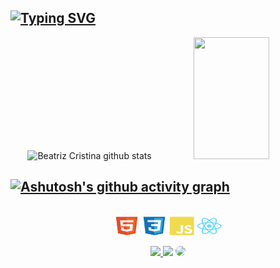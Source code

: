 ## [![Typing SVG](https://readme-typing-svg.herokuapp.com/?color=FF8C00&size=35&center=true&vCenter=true&width=1000&lines=Oiê!+Sou+a+Bêa+<3;Sou+formada+em+Front-End+na+{Reprograma};Seja+bem+Vindo!+:%29)](https://git.io/typing-svg)

<div align="center"> 
  <img width="50%" height="195px" src="https://github-readme-stats.vercel.app/api?username=beatrizcristinadev&show_icons=true&count_private=true&hide_border=true&theme=gruvbox" alt="Beatriz Cristina github stats" /> 
  <img width="49%" height="195px" src="https://github-readme-stats.vercel.app/api/top-langs/?username=beatrizcristinadev&layout=compact&hide_border=true&theme=gruvbox" />
</div>

## [![Ashutosh's github activity graph](https://github-readme-activity-graph.cyclic.app/graph?username=beatrizcristinadev&bg_color=323232&color=ff4500&line=ffa500&point=ff4500&area=true&hide_border=true)](https://github.com/ashutosh00710/github-readme-activity-graph)

<div align="center" style="display: inline_block"><br>
  <img align="center" alt="Rafa-HTML" height="30" width="40" src="https://raw.githubusercontent.com/devicons/devicon/master/icons/html5/html5-original.svg">
  <img align="center" alt="Rafa-CSS" height="30" width="40" src="https://raw.githubusercontent.com/devicons/devicon/master/icons/css3/css3-original.svg">
  <img align="center" alt="Rafa-Js" height="30" width="40" src="https://raw.githubusercontent.com/devicons/devicon/master/icons/javascript/javascript-plain.svg">
  <img align="center" alt="Rafa-React" height="30" width="40" src="https://raw.githubusercontent.com/devicons/devicon/master/icons/react/react-original.svg">
</div>

<div align="center"style="display: inline_block"><br> 
<a href="https://instagram.com/beatrizcristina.dev" target="_blank"><img src="https://img.shields.io/badge/-Instagram-%23E4405F?style=for-the-badge&logo=instagram&logoColor=white"</a>
<a href = "mailto:beatrizcristina.dev@gmail.com"> <img src="https://img.shields.io/badge/-Gmail-%23333?style=for-the-badge&logo=gmail&logoColor=white" target="_blank"></a>
<a href="https://www.linkedin.com/in/beatriz-c-606838134/" target="_blank"><img src="https://img.shields.io/badge/-LinkedIn-%230077B5?style=for-the-badge&logo=linkedin&logoColor=white" style="border-radius: 30px" target="_blank"></a> 
 </div>
